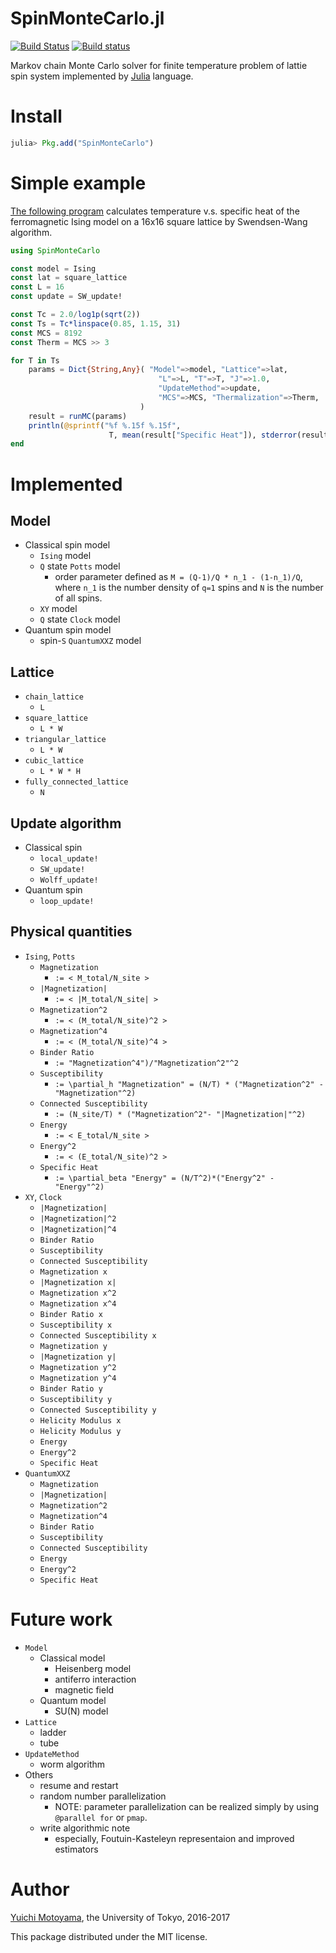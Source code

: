 # SpinMonteCarlo.jl
[![Build Status](https://travis-ci.org/yomichi/SpinMonteCarlo.jl.svg)](https://travis-ci.org/yomichi/SpinMonteCarlo.jl)
[![Build status](https://ci.appveyor.com/api/projects/status/ooxw9wusg26bklq3?svg=true)](https://ci.appveyor.com/project/yomichi/spinmontecarlo-jl)

Markov chain Monte Carlo solver for finite temperature problem of lattie spin system implemented by [Julia](https://julialang.org) language.

# Install

``` julia
julia> Pkg.add("SpinMonteCarlo")
```

# Simple example

[The following program](example/ising.jl) calculates temperature v.s. specific heat of the ferromagnetic Ising model on a 16x16 square lattice by Swendsen-Wang algorithm.

``` julia
using SpinMonteCarlo

const model = Ising
const lat = square_lattice
const L = 16
const update = SW_update!

const Tc = 2.0/log1p(sqrt(2))
const Ts = Tc*linspace(0.85, 1.15, 31)
const MCS = 8192
const Therm = MCS >> 3

for T in Ts
    params = Dict{String,Any}( "Model"=>model, "Lattice"=>lat,
                                 "L"=>L, "T"=>T, "J"=>1.0,
                                 "UpdateMethod"=>update,
                                 "MCS"=>MCS, "Thermalization"=>Therm,
                             )
    result = runMC(params)
    println(@sprintf("%f %.15f %.15f",
                      T, mean(result["Specific Heat"]), stderror(result["Specific Heat"])))
end
```

# Implemented 

## Model
- Classical spin model
    - `Ising` model
    - `Q` state `Potts` model
        - order parameter defined as `M = (Q-1)/Q * n_1 - (1-n_1)/Q`, where `n_1` is the number density of `q=1` spins and `N` is the number of all spins.
    - `XY` model
    - `Q` state `Clock` model
- Quantum spin model
    - spin-`S` `QuantumXXZ` model

## Lattice
- `chain_lattice`
    - `L`
- `square_lattice`
    - `L * W`
- `triangular_lattice`
    - `L * W`
- `cubic_lattice`
    - `L * W * H`
- `fully_connected_lattice`
    - `N`

## Update algorithm
- Classical spin
    - `local_update!`
    - `SW_update!`
    - `Wolff_update!`
- Quantum spin
    - `loop_update!`

## Physical quantities
- `Ising`, `Potts`
    - `Magnetization`
        - `:= < M_total/N_site >`
    - `|Magnetization|`
        - `:= < |M_total/N_site| >`
    - `Magnetization^2`
        - `:= < (M_total/N_site)^2 >`
    - `Magnetization^4`
        - `:= < (M_total/N_site)^4 >`
    - `Binder Ratio`
        - `:= "Magnetization^4")/"Magnetization^2"^2`
    - `Susceptibility`
        - `:= \partial_h "Magnetization" = (N/T) * ("Magnetization^2" - "Magnetization"^2)`
    - `Connected Susceptibility`
        - `:= (N_site/T) * ("Magnetization^2"- "|Magnetization|"^2)`
    - `Energy`
        - `:= < E_total/N_site >`
    - `Energy^2`
        - `:= < (E_total/N_site)^2 >`
    - `Specific Heat`
        - `:= \partial_beta "Energy" = (N/T^2)*("Energy^2" - "Energy"^2)`
- `XY`, `Clock`
    - `|Magnetization|`
    - `|Magnetization|^2`
    - `|Magnetization|^4`
    - `Binder Ratio`
    - `Susceptibility`
    - `Connected Susceptibility`
    - `Magnetization x`
    - `|Magnetization x|`
    - `Magnetization x^2`
    - `Magnetization x^4`
    - `Binder Ratio x`
    - `Susceptibility x`
    - `Connected Susceptibility x`
    - `Magnetization y`
    - `|Magnetization y|`
    - `Magnetization y^2`
    - `Magnetization y^4`
    - `Binder Ratio y`
    - `Susceptibility y`
    - `Connected Susceptibility y`
    - `Helicity Modulus x`
    - `Helicity Modulus y`
    - `Energy`
    - `Energy^2`
    - `Specific Heat`
- `QuantumXXZ`
    - `Magnetization`
    - `|Magnetization|`
    - `Magnetization^2`
    - `Magnetization^4`
    - `Binder Ratio`
    - `Susceptibility`
    - `Connected Susceptibility`
    - `Energy`
    - `Energy^2`
    - `Specific Heat`

# Future work
- `Model`
    - Classical model
        - Heisenberg model
        - antiferro interaction
        - magnetic field
    - Quantum model
        - SU(N) model
- `Lattice`
    - ladder
    - tube
- `UpdateMethod`
    - worm algorithm
- Others
    - resume and restart
    - random number parallelization
        - NOTE: parameter parallelization can be realized simply by using `@parallel for` or `pmap`.
    - write algorithmic note
        - especially, Foutuin-Kasteleyn representaion and improved estimators

# Author
[Yuichi Motoyama](https://github.com/yomichi), the University of Tokyo, 2016-2017

This package distributed under the MIT license.
